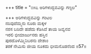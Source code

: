 +++
title = "೦೫೭ ಅರಿಗಳುದ್ಭವವಿನ್ನು ಗಣ್ಟಲ"

+++
ಅರಿಗಳುದ್ಭವವಿನ್ನು ಗಂಟಲ  
ನರಿವುದೆಮ್ಮನು ನೂರು ಮಕ್ಕಳ  
ನರಸ ಬರಿದೇ ಹಡೆದು ಕೆಡಿಸಿದೆ ತಾಯ ಜವ್ವನವ  
ಇರಲಿ ಭೀಮಾರ್ಜುನರು ಹಸ್ತಿನ  
ಪುರದೊಳೆಮ್ಮಿನಿಬರನು ದೇಶಾಂ  
ತರಕೆ ನೇಮಿಸು ಜೀಯ ನೂಕದು ಭೀಮನೊಡನೆಂದ     ॥57॥